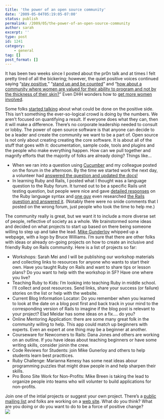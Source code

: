 ```yaml
---
title: 'the power of an open source community'
date: '2009-05-04T05:19:05-07:00'
status: publish
permalink: /2009/05/the-power-of-an-open-source-community
author: sarah
excerpt: ''
type: post
id: 1241
category:
    - general
tag: []
post_format: []
---
```

It has been two weeks since I posted about the pr0n talk and at times I felt pretty tired of all the bickering; however, the quiet positive voices continued saying “[stay positive](http://www.quirkey.com/blog/2009/04/27/the-ghetto-of-the-mind/),” “[stand up and be counted](http://blog.nicksieger.com/)” and “[how about a community where women are valued for their ability to program and not by the thickness of their skin?](http://martinfowler.com/bliki/SmutOnRails.html)” Even DHH wonders how to [get more women involved](http://www.loudthinking.com/posts/41-so-how-do-we-get-more-women-into-rails).

Some folks [started talking](http://groups.google.com/group/railsbridge?hl=en) about what could be done on the positive side. This isn’t something the ever-so-logical crowd is doing by the numbers. We aren’t focused on quantifying a result. If everyone does what they can, then it will make a difference. There’s no corporate leadership needed to consult or lobby. The power of open source software is that anyone can decide to be a leader and create the community we want to be a part of. Open source is not only about creating creating the core software. It is about all of the stuff that goes with it: documentation, sample code, tools and plugins and the people who make everything happen. How can we pull together and magnify efforts that the majority of folks are already doing? Things like…

- When we ran into a question using [Cucumber](http://wiki.github.com/aslakhellesoy/cucumber) and my colleague posted on the forum in the afternoon. By the time we started work the next day, a volunteer had [answered the question and updated the docs!](http://www.ruby-forum.com/topic/184299#805364)
- In learning Ruby and Rails, I posted what I thought was a language question to the Ruby forum. It turned out to be a specific Rails unit testing question, but people were nice and gave [detailed responses](http://www.ruby-forum.com/topic/180198#788933) on the Ruby language syntax and [one guy](http://talklikeaduck.denhaven2.com/) even researched [the Rails question and answered it](http://www.ruby-forum.com/topic/180198#789196). (Notably there were no snide comments that I posted on the wrong forum, just people who took the time to help me.)

The community really is great, but we want it to include a more diverse set of people, reflective of society as a whole. We brainstormed some ideas and decided on what projects to start up based on there being someone willing to step up and take the lead. [Mike Gunderloy](http://afreshcup.com/) whipped up a webpage, with a logo by <span id="thread_subject_site">Bruce Williams.</span><span id="thread_subject_site"> I’m sure that there are other folks with ideas or already on-going projects on how to </span>create an inclusive and friendly Ruby on Rails community. Here is a list of projects so far:

- Workshops: Sarah Mei and I will be publishing our workshop materials and collecting links to resources for anyone who wants to start their own. Have you taught Ruby on Rails and want to share tips or lesson plans? Do you want to help with the workshop in SF? Have one where you live?
- Teaching Ruby to Kids: I’m looking into teaching Ruby in middle school. I’ll collect and post resources. Send links, share your success (or failure) stories on the list or help with the website.
- Current Blog Information Locator: Do you remember when you learned to look at the date on a blog post first and back track in your mind to the corresponding version of Rails to imagine if the blog post is relevant to your project? Elad Meidar has some ideas on a fix…. do you?
- Online Mentoring Application: there are some many great folk in the community willing to help. This app could match up beginners with experts. Even an expert at one thing may be a beginner at another.
- Courseware for Newcomers to Rails: Dana Jones and others are working on an outline. If you have ideas about teaching beginners or have some writing skills, consider joinin the crew.
- Code Reviews for Students: join Mike Gunerloy and others to help students learn best practtices.
- Ruby Challenge: Marianna Kenesy has some neat ideas abour programming puzzles that might draw people in and help sharpen their skills.
- Pro Bono Site Work for Non-Profits: Mike Breen is taking the lead to organize people into teams who will volunter to build applications for non-profits.

Join one of the intial projects or suggest your own project. There’s a [public mailing list](http://groups.google.com/group/railsbridge?hl=en) and folks are working on a [web site](http://railsbridge.org/). What do you think? What are you doing or do you want to do to be a force of positive change?  
[![](http://www.rubyrailways.com/wp-content/uploads/2009/05/rails-bridge.png)](http://railsbridge.org)